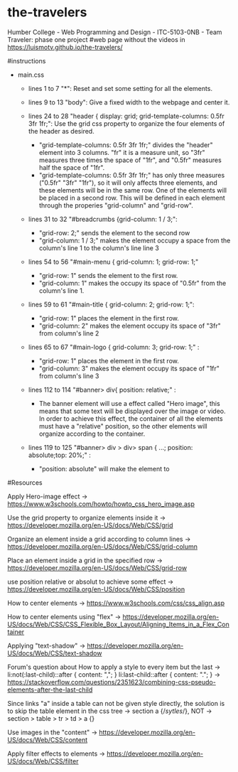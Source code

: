 # the-travelers
Humber College - Web Programming and Design - ITC-5103-0NB - Team Traveler: phase one project
#web page without the videos in https://luismotv.github.io/the-travelers/

#instructions
 - main.css
    - lines 1 to 7 "*": Reset and set some setting for all the elements.

    - lines 9 to 13 "body": Give a fixed width to the webpage and center it.  

    - lines 24 to 28 "header {    display: grid;    grid-template-columns: 0.5fr 3fr 1fr;": Use the grid css property to organize the four elements of the header as desired.
        - "grid-template-columns: 0.5fr 3fr 1fr;" divides the "header" element into 3 columns. "fr" it is a measure unit, so "3fr" measures three times the space of "1fr", and "0.5fr" measures half the space of "1fr".
        - "grid-template-columns: 0.5fr 3fr 1fr;" has only three measures ("0.5fr" "3fr" "1fr"), so it will only affects three elements, and these elements will be in the same row. One of the elements will be placed in a second row. This will be defined in each element through the properies "grid-column" and "grid-row".
    
    - lines 31 to 32 "#breadcrumbs {grid-column: 1 / 3;": 
        - "grid-row: 2;" sends the element to the second row
        - "grid-column: 1 / 3;" makes the element occupy a space from the column's line 1 to the column's line line 3

    - lines 54 to 56 "#main-menu {    grid-column: 1;    grid-row: 1;"
        - "grid-row: 1" sends the element to the first row.
        - "grid-column: 1" makes the occupy its space of "0.5fr" from the column's line 1.

    - lines 59 to 61 "#main-title {    grid-column: 2;    grid-row: 1;":
        - "grid-row: 1" places the element in the first row.
        - "grid-column: 2" makes the element occupy its space of "3fr" from column's line 2

    - lines 65 to 67 "#main-logo {     grid-column: 3;     grid-row: 1;" :
        - "grid-row: 1" places the element in the first row.
        - "grid-column: 3" makes the element occupy its space of "1fr" from column's line 3

    - lines 112 to 114 "#banner> div{     position: relative;" :
        - The banner element will use a effect called "Hero image", this means that some text will be displayed over the image or video. In order to achieve this effect, the container of all the elements must have a "relative" position, so the other elements will organize according to the container.
    - lines 119 to 125 "#banner> div > div> span { ...; position: absolute;top: 20%;" : 
        -  "position: absolute" will make the element to 


#Resources

Apply Hero-image effect -> https://www.w3schools.com/howto/howto_css_hero_image.asp

Use the grid property to organize elements inside it -> https://developer.mozilla.org/en-US/docs/Web/CSS/grid

Organize an element inside a grid according to column lines -> https://developer.mozilla.org/en-US/docs/Web/CSS/grid-column

Place an element inside a grid in the specified row -> https://developer.mozilla.org/en-US/docs/Web/CSS/grid-row

use position relative or absolut to achieve some effect -> https://developer.mozilla.org/en-US/docs/Web/CSS/position

How to center elements -> https://www.w3schools.com/css/css_align.asp

How to center elements using "flex" -> https://developer.mozilla.org/en-US/docs/Web/CSS/CSS_Flexible_Box_Layout/Aligning_Items_in_a_Flex_Container

Applying "text-shadow" -> https://developer.mozilla.org/en-US/docs/Web/CSS/text-shadow

Forum's question about How to apply a style to every item but the last -> li:not(:last-child)::after { content: ","; }
li:last-child::after { content: "."; } -> https://stackoverflow.com/questions/2351623/combining-css-pseudo-elements-after-the-last-child

Since links "a" inside a table can not be given style directly, the solution is to skip the table element in the css tree -> section a {/*sytles*/}, NOT -> section > table > tr > td > a {}

Use images in the "content" -> https://developer.mozilla.org/en-US/docs/Web/CSS/content

Apply filter effects to elements -> https://developer.mozilla.org/en-US/docs/Web/CSS/filter
